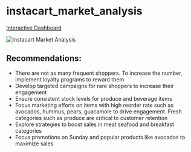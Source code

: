 # instacart_market_analysis

[Interactive Dashboard](https://public.tableau.com/app/profile/alekhya.vittalam3702/viz/instacart_market_analysis/MarketAnalysis?publish=yes)

![Instacart Market Analysis](https://github.com/user-attachments/assets/23df2ade-2100-4da9-9dfd-7ff3279372e1)

## Recommendations:

- There are not as many frequent shoppers. To increase the number, implement loyalty programs to reward them
- Develop targeted campaigns for rare shoppers to increase their engagement
- Ensure consistent stock levels for produce and beverage items
- Focus marketing efforts on items with high reorder rate such as avocados, hummus, pears, guacamole to drive engagement. Fresh categories such as produce are critical to customer retention
- Explore strategies to boost sales in meat seafood and breakfast categories
- Focus promotions on Sunday and popular products like avocados to maximize sales
